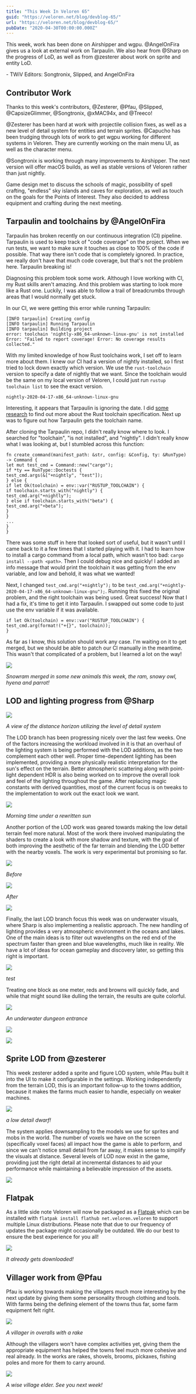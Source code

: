 ```yaml
---
title: "This Week In Veloren 65"
guid: "https://veloren.net/blog/devblog-65/"
url: "https://veloren.net/blog/devblog-65/"
pubDate: "2020-04-30T00:00:00.000Z"
---
```


This week, work has been done on Airshipper and wgpu. @AngelOnFira gives us a look at external work on Tarpaulin. We also hear from @Sharp on the progress of LoD, as well as from @zesterer about work on sprite and entity LoD.

\- TWiV Editors: Songtronix, Slipped, and AngelOnFira

## Contributor Work

Thanks to this week's contributors, @Zesterer, @Pfau, @Slipped, @CapsizeGlimmer, @Songtronix, @xMAC94x, and @Treeco!

@Zesterer has been hard at work with projectile collision fixes, as well as a new level of detail system for entities and terrain sprites. @Capucho has been trudging through lots of work to get wgpu working for different systems in Veloren. They are currently working on the main menu UI, as well as the character menu.

@Songtronix is working through many improvements to Airshipper. The next version will offer macOS builds, as well as stable versions of Veloren rather than just nightly.

Game design met to discuss the schools of magic, possibility of spell crafting, "endless" sky islands and caves for exploration, as well as touch on the goals for the Points of Interest. They also decided to address equipment and crafting during the next meeting.

## Tarpaulin and toolchains by @AngelOnFira

Tarpaulin has broken recently on our continuous integration (CI) pipeline. Tarpaulin is used to keep track of "code coverage" on the project. When we run tests, we want to make sure it touches as close to 100% of the code if possible. That way there isn't code that is completely ignored. In practice, we really don't have that much code coverage, but that's not the problem here. Tarpaulin breaking is!

Diagnosing this problem took some work. Although I love working with CI, my Rust skills aren't amazing. And this problem was starting to look more like a Rust one. Luckily, I was able to follow a trail of breadcrumbs through areas that I would normally get stuck.

In our CI, we were getting this error while running Tarpaulin:

    [INFO tarpaulin] Creating config
    [INFO tarpaulin] Running Tarpaulin
    [INFO tarpaulin] Building project
    error: toolchain 'nightly-x86_64-unknown-linux-gnu' is not installed
    Error: "Failed to report coverage! Error: No coverage results collected."

With my limited knowledge of how Rust toolchains work, I set off to learn more about them. I knew our CI had a version of nightly installed, so I first tried to lock down exactly which version. We use the `rust-toolchain` version to specify a date of nightly that we want. Since the toolchain would be the same on my local version of Veloren, I could just run `rustup toolchain list` to see the exact version.

`nightly-2020-04-17-x86_64-unknown-linux-gnu`

Interesting, it appears that Tarpaulin is ignoring the date. I did [some research](https://github.com/rust-lang/rustup#toolchain-specification) to find out more about the Rust toolchain specification. Next up was to figure out how Tarpaulin gets the toolchain name.

After cloning the Tarpaulin repo, I didn't really know where to look. I searched for "toolchain", "is not installed", and "nightly". I didn't really know what I was looking at, but I stumbled across this function:

    fn create_command(manifest_path: &str, config: &Config, ty: &RunType) -> Command {
    let mut test_cmd = Command::new("cargo");
    if *ty == RunType::Doctests {
    test_cmd.args(&["+nightly", "test"]);
    } else {
    if let Ok(toolchain) = env::var("RUSTUP_TOOLCHAIN") {
    if toolchain.starts_with("nightly") {
    test_cmd.arg("+nightly");
    } else if toolchain.starts_with("beta") {
    test_cmd.arg("+beta");
    }
    }
    ...
    }
    }

There was some stuff in here that looked sort of useful, but it wasn't until I came back to it a few times that I started playing with it. I had to learn how to install a cargo command from a local path, which wasn't too bad: `cargo install --path <path>`. Then I could debug nice and quickly! I added an info message that would print the toolchain it was getting from the env variable, and low and behold, it was what we wanted!

Next, I changed `test_cmd.arg("+nightly");` to be `test_cmd.arg("+nightly-2020-04-17-x86_64-unknown-linux-gnu");`. Running this fixed the original problem, and the right toolchain was being used. Great success! Now that I had a fix, it's time to get it into Tarpaulin. I swapped out some code to just use the env variable if it was available.

    if let Ok(toolchain) = env::var("RUSTUP_TOOLCHAIN") {
    test_cmd.arg(format!("+{}", toolchain));
    }

As far as I know, this solution should work any case. I'm waiting on it to get merged, but we should be able to patch our CI manually in the meantime. This wasn't that complicated of a problem, but I learned a lot on the way!

![](https://s3.eu-central-2.wasabisys.com/veloren-blog/cdn/597826574095613962/704656447891570778/new-animals.PNG)

_Snowram merged in some new animals this week, the ram, snowy owl, hyena and parrot!_

## LOD and lighting progress from @Sharp

![](https://s3.eu-central-2.wasabisys.com/veloren-blog/cdn/634860358623821835/703933962606608404/screenshot_1587901296097.png)

_A view of the distance horizon utilizing the level of detail system_

The LOD branch has been progressing nicely over the last few weeks. One of the factors increasing the workload involved in it is that an overhaul of the lighting system is being performed with the LOD additions, as the two complement each other well. Proper time-dependent lighting has been implemented, providing a more physically realistic interpretation for the sun's effect on the terrain. Better atmospheric scattering along with point-light dependent HDR is also being worked on to improve the overall look and feel of the lighting throughout the game. After replacing magic constants with derived quantities, most of the current focus is on tweaks to the implementation to work out the exact look we want.

![](https://s3.eu-central-2.wasabisys.com/veloren-blog/cdn/450064928720814081/704785100503777300/unknown.png)

_Morning time under a rewritten sun_

Another portion of the LOD work was geared towards making the low detail terrain feel more natural. Most of the work there involved manipulating the shaders to create a look with more shadow and texture, with the goal of both improving the aesthetic of the far terrain and blending the LOD better with the nearby voxels. The work is very experimental but promising so far.

![](https://s3.eu-central-2.wasabisys.com/veloren-blog/cdn/450064928720814081/704810849637892096/unknown.png)

_Before_

![](https://s3.eu-central-2.wasabisys.com/veloren-blog/cdn/450064928720814081/704810757274992745/unknown.png)

_After_

![](https://s3.eu-central-2.wasabisys.com/veloren-blog/cdn/450064928720814081/704813063655915690/screenshot_1588110890691.png)

Finally, the last LOD branch focus this week was on underwater visuals, where Sharp is also implementing a realistic approach. The new handling of lighting provides a very atmospheric environment in the oceans and lakes. One of the main ideas is to filter out wavelengths on the red end of the spectrum faster than green and blue wavelengths, much like in reality. We have a lot of ideas for ocean gameplay and discovery later, so getting this right is important.

![](https://s3.eu-central-2.wasabisys.com/veloren-blog/cdn/450064928720814081/704800714198614217/screenshot_1588107974028.png)

_test_

Treating one block as one meter, reds and browns will quickly fade, and while that might sound like dulling the terrain, the results are quite colorful.

![](https://s3.eu-central-2.wasabisys.com/veloren-blog/cdn/450064928720814081/704860135314423830/screenshot_1588122114426.png)

_An underwater dungeon entrance_

![](https://s3.eu-central-2.wasabisys.com/veloren-blog/cdn/450064928720814081/704873499201896498/screenshot_1588125303835.png)

![](https://s3.eu-central-2.wasabisys.com/veloren-blog/cdn/450064928720814081/704864534111846430/screenshot_1588123161940.png)

## Sprite LOD from @zesterer

This week zesterer added a sprite and figure LOD system, while Pfau built it into the UI to make it configurable in the settings. Working independently from the terrain LOD, this is an important follow-up to the towns addition, because it makes the farms much easier to handle, especially on weaker machines.

![](https://s3.eu-central-2.wasabisys.com/veloren-blog/cdn/523568428905398283/703309247257116702/unknown.png)

_a low detail dwarf!_

The system applies downsampling to the models we use for sprites and mobs in the world. The number of voxels we have on the screen (specifically voxel faces) all impact how the game is able to perform, and since we can't notice small detail from far away, it makes sense to simplify the visuals at distance. Several levels of LOD now exist in the game, providing just the right detail at incremental distances to aid your performance while maintaining a believable impression of the assets.

![](https://s3.eu-central-2.wasabisys.com/veloren-blog/cdn/523568428905398283/703592458256121906/unknown.png)

## Flatpak

As a little side note Veloren will now be packaged as a [Flatpak](https://flathub.org/apps/details/net.veloren.veloren) which can be installed with `flatpak install flathub net.veloren.veloren` to support multiple Linux distributions. Please note that due to our frequency of updates the package might occasionally be outdated. We do our best to ensure the best experience for you all!

![](https://s3.eu-central-2.wasabisys.com/veloren-blog/cdn/597826574095613962/705373322195763240/veloren-flathub.png)

_It already gets downloaded!_

## Villager work from @Pfau

Pfau is working towards making the villagers much more interesting by the next update by giving them some personality through clothing and tools. With farms being the defining element of the towns thus far, some farm equipment felt right.

![](https://preview.redd.it/5b56odhirlv41.png?width=1024&auto=webp&s=32b7f786bf08cc335dc7329f4b1ed6b5182d56ed)

_A villager in overalls with a rake_

Although the villagers won't have complex activities yet, giving them the appropriate equipment has helped the towns feel much more cohesive and real already. In the works are rakes, shovels, brooms, pickaxes, fishing poles and more for them to carry around.

![](https://s3.eu-central-2.wasabisys.com/veloren-blog/cdn/523568428905398283/704295866583744582/unknown.png)

_A wise village elder. See you next week!_
